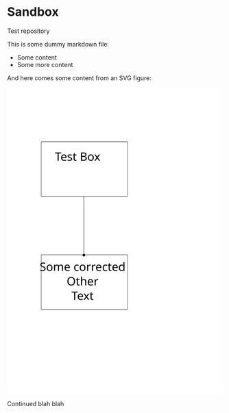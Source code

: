 # Sandbox
Test repository

This is some dummy markdown file:
- Some content
- Some more content

And here comes some content from an SVG figure:

![Figure showing some diagram](./Test-figure.svg)

Continued blah blah
